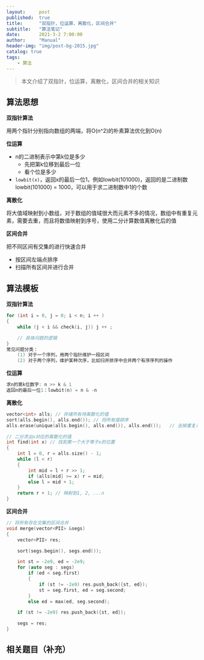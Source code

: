 ```yaml
---
layout:     post
published:  true
title:      "双指针，位运算，离散化，区间合并"
subtitle:   "算法笔记"
date:       2021-3-2 7:00:00
author:     "Manual"
header-img: "img/post-bg-2015.jpg"
catalog: true
tags:
    - 算法
---
```


> 本文介绍了双指针，位运算，离散化，区间合并的相关知识

## 算法思想

**双指针算法**

用两个指针分别指向数组的两端，将O(n^2)的朴素算法优化到O(n)

**位运算**

- n的二进制表示中第k位是多少
  - 先把第k位移到最后一位
  - 看个位是多少
- `lowbit(x)`，返回x的最后一位1，例如lowbit(101000)，返回的是二进制数lowbit(101000) = 1000，可以用于求二进制数中1的个数

**离散化**

将大值域映射到小数组，对于数组的值域很大而元素不多的情况，数组中有重复元素，需要去重，而且将数值映射到序号，使用二分计算数值离散化后的值

**区间合并**

把不同区间有交集的进行快速合并

- 按区间左端点排序
- 扫描所有区间并进行合并

## 算法模板

**双指针算法**

```c++
for (int i = 0, j = 0; i < n; i ++ )
{
    while (j < i && check(i, j)) j ++ ;

    // 具体问题的逻辑
}
常见问题分类：
    (1) 对于一个序列，用两个指针维护一段区间
    (2) 对于两个序列，维护某种次序，比如归并排序中合并两个有序序列的操作
```

**位运算**

```c++
求n的第k位数字: n >> k & 1
返回n的最后一位1：lowbit(n) = n & -n
```

**离散化**

```c++
vector<int> alls; // 存储所有待离散化的值
sort(alls.begin(), alls.end()); // 将所有值排序
alls.erase(unique(alls.begin(), alls.end()), alls.end());   // 去掉重复元素

// 二分求出x对应的离散化的值
int find(int x) // 找到第一个大于等于x的位置
{
    int l = 0, r = alls.size() - 1;
    while (l < r)
    {
        int mid = l + r >> 1;
        if (alls[mid] >= x) r = mid;
        else l = mid + 1;
    }
    return r + 1; // 映射到1, 2, ...n
}
```

**区间合并**

```c++
// 将所有存在交集的区间合并
void merge(vector<PII> &segs)
{
    vector<PII> res;

    sort(segs.begin(), segs.end());

    int st = -2e9, ed = -2e9;
    for (auto seg : segs)
        if (ed < seg.first)
        {
            if (st != -2e9) res.push_back({st, ed});
            st = seg.first, ed = seg.second;
        }
        else ed = max(ed, seg.second);

    if (st != -2e9) res.push_back({st, ed});

    segs = res;
}
```

## 相关题目（补充）

